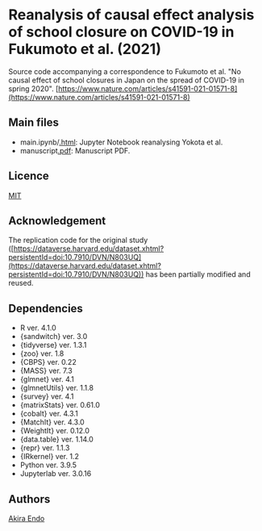 # Reanalysis of causal effect analysis of school closure on COVID-19 in Fukumoto et al. (2021)
Source code accompanying a correspondence to Fukumoto et al. "No causal effect of school closures in Japan on the spread of COVID-19 in spring 2020". [https://www.nature.com/articles/s41591-021-01571-8](https://www.nature.com/articles/s41591-021-01571-8)

## Main files
* main.ipynb/[.html](https://akira-endo.github.io/reanalysis_Fukumoto2021/main.html):
Jupyter Notebook reanalysing Yokota et al.
* manuscript[.pdf](https://akira-endo.github.io/reanalysis_Fukumoto2021/manuscript.pdf):
Manuscript PDF.

## Licence

[MIT](https://github.com/akira-endo/reanalysis_Fukumoto2021/blob/master/LICENSE)

## Acknowledgement
The replication code for the original study ([https://dataverse.harvard.edu/dataset.xhtml?persistentId=doi:10.7910/DVN/N803UQ](https://dataverse.harvard.edu/dataset.xhtml?persistentId=doi:10.7910/DVN/N803UQ)) has been partially modified and reused.

## Dependencies
* R ver. 4.1.0
* {sandwitch} ver. 3.0
* {tidyverse} ver. 1.3.1
* {zoo} ver. 1.8          
* {CBPS} ver. 0.22
* {MASS} ver. 7.3
* {glmnet} ver. 4.1
* {glmnetUtils} ver. 1.1.8      
* {survey} ver. 4.1
* {matrixStats} ver. 0.61.0
* {cobalt} ver. 4.3.1
* {MatchIt} ver. 4.3.0
* {WeightIt} ver. 0.12.0
* {data.table} ver. 1.14.0 
* {repr} ver. 1.1.3
* {IRkernel} ver. 1.2
* Python ver. 3.9.5
* Jupyterlab ver. 3.0.16

## Authors
[Akira Endo](https://github.com/akira-endo)
